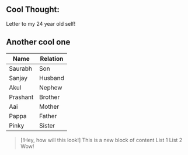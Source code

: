 ## Cool Thought:
Letter to my 24 year old self!

## Another cool one 


| Name     | Relation |
| -------- | -------- |
| Saurabh  | Son      |
| Sanjay   | Husband  |
| Akul     | Nephew   |
| Prashant | Brother  |
| Aai      | Mother   |
| Pappa    | Father   |
| Pinky    | Sister         |



> [!Hey, how will this look!] This is a new block of content
> List 1
> List 2
> Wow!